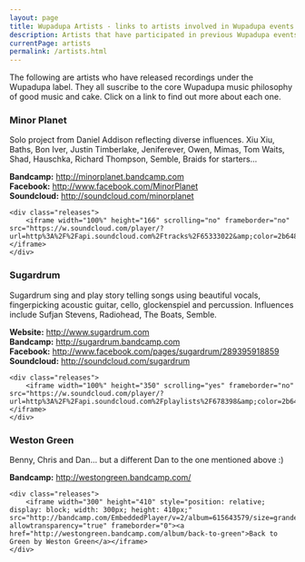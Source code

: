 ```yaml
---
layout: page
title: Wupadupa Artists - links to artists involved in Wupadupa events
description: Artists that have participated in previous Wupadupa events.
currentPage: artists
permalink: /artists.html
---
```


The following are artists who have released recordings under the Wupadupa label. They all suscribe to the core Wupadupa music philosophy of good music and cake. Click on a link to find out more about each one.

<div class="artist">
    <div class="artist_details">
        <h3>Minor Planet</h3>
        <p>Solo project from Daniel Addison reflecting diverse influences. 
    Xiu Xiu, Baths, Bon Iver, Justin Timberlake, Jeniferever, Owen, Mimas, Tom Waits, Shad, Hauschka, Richard Thompson, Semble, Braids for starters...</p>
        <p class="artist_links">
            <strong>Bandcamp:</strong>  <a href="http://minorplanet.bandcamp.com">http://minorplanet.bandcamp.com</a><br />
            <strong>Facebook:</strong> <a href="https://www.facebook.com/MinorPlanet">http://www.facebook.com/MinorPlanet</a><br />
            <strong>Soundcloud:</strong> <a href="https://soundcloud.com/minorplanet">http://soundcloud.com/minorplanet</a>
        </p>
    </div>
    



    <div class="releases">
        <iframe width="100%" height="166" scrolling="no" frameborder="no" src="https://w.soundcloud.com/player/?url=http%3A%2F%2Fapi.soundcloud.com%2Ftracks%2F65333022&amp;color=2b6485&amp;auto_play=false&amp;show_artwork=true"></iframe>
    </div>
</div>



<div class="artist">
    <div class="artist_details">
        <h3>Sugardrum</h3>
        <p>Sugardrum sing and play story telling songs using beautiful vocals, fingerpicking acoustic guitar, cello, glockenspiel and percussion. Influences include Sufjan Stevens, Radiohead, The Boats, Semble.</p>
        <p class="artist_links">
            <strong>Website:</strong> <a href="http://www.sugardrum.com">http://www.sugardrum.com</a><br />
            <strong>Bandcamp:</strong>  <a href="http://sugardrum.bandcamp.com">http://sugardrum.bandcamp.com</a><br />
            <strong>Facebook:</strong> <a href="http://www.facebook.com/pages/sugardrum/289395918859">http://www.facebook.com/pages/sugardrum/289395918859</a>      
            <strong>Soundcloud:</strong> <a href="http://soundcloud.com/sugardrum">http://soundcloud.com/sugardrum</a>  
        </p>
    </div>
    
    <div class="releases">
        <iframe width="100%" height="350" scrolling="yes" frameborder="no" src="https://w.soundcloud.com/player/?url=http%3A%2F%2Fapi.soundcloud.com%2Fplaylists%2F678398&amp;color=2b6485&amp;auto_play=false&amp;show_artwork=true"></iframe>
    </div>
</div>


<div class="artist">
    <div class="artist_details">
        <h3>Weston Green</h3>
        <p>Benny, Chris and Dan... but a different Dan to the one mentioned above :)</p>
        <p class="artist_links">            
            <strong>Bandcamp:</strong>  <a href="http://westongreen.bandcamp.com/">http://westongreen.bandcamp.com/</a><br />
        </p>
    </div>
    
    <div class="releases">
        <iframe width="300" height="410" style="position: relative; display: block; width: 300px; height: 410px;" src="http://bandcamp.com/EmbeddedPlayer/v=2/album=615643579/size=grande3/bgcol=FFFFFF/linkcol=4285BB/" allowtransparency="true" frameborder="0"><a href="http://westongreen.bandcamp.com/album/back-to-green">Back to Green by Weston Green</a></iframe>
    </div>
</div>

                            
